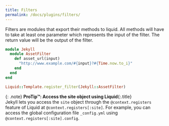 ```yaml
---
title: Filters
permalink: /docs/plugins/filters/
---
```


Filters are modules that export their methods to liquid.
All methods will have to take at least one parameter which represents the input
of the filter. The return value will be the output of the filter.

```ruby
module Jekyll
  module AssetFilter
    def asset_url(input)
      "http://www.example.com/#{input}?#{Time.now.to_i}"
    end
  end
end

Liquid::Template.register_filter(Jekyll::AssetFilter)
```

{: .note}
**ProTip™: Access the site object using Liquid**{:.title}<br>
Jekyll lets you access the `site` object through the
`@context.registers` feature of Liquid at `@context.registers[:site]`.
For example, you can access the global configuration file `_config.yml` using
`@context.registers[:site].config`.
